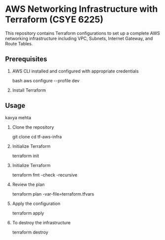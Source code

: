 # AWS Networking Infrastructure with Terraform (CSYE 6225)

This repository contains Terraform configurations to set up a complete AWS networking infrastructure including VPC, Subnets, Internet Gateway, and Route Tables.

## Prerequisites

1. AWS CLI installed and configured with appropriate credentials

   bash
   aws configure --profile dev

2. Install Terraform

## Usage
kavya mehta
1. Clone the repository

   git clone <repository-url>
   cd tf-aws-infra

2. Initialize Terraform

   terraform init

3. Initialize Terraform

   terraform fmt -check -recursive

4. Review the plan

   terraform plan -var-file=terraform.tfvars

5. Apply the configuration

   terraform apply

6. To destroy the infrastructure

   terraform destroy
